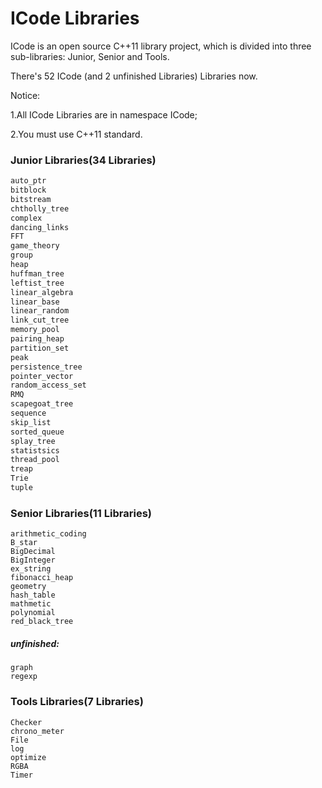 # ICode Libraries

ICode is an open source C++11 library project, which is divided into three sub-libraries: Junior, Senior and Tools.

There's 52 ICode (and 2 unfinished Libraries) Libraries now.

Notice:

1.All ICode Libraries are in namespace ICode;

2.You must use C++11 standard.

### Junior Libraries(34 Libraries)

```CPP
auto_ptr
bitblock
bitstream
chtholly_tree
complex
dancing_links
FFT
game_theory
group
heap
huffman_tree
leftist_tree
linear_algebra
linear_base
linear_random
link_cut_tree
memory_pool
pairing_heap
partition_set
peak
persistence_tree
pointer_vector
random_access_set
RMQ
scapegoat_tree
sequence
skip_list
sorted_queue
splay_tree
statistsics
thread_pool
treap
Trie
tuple
```

### Senior Libraries(11 Libraries)

```
arithmetic_coding
B_star
BigDecimal
BigInteger
ex_string
fibonacci_heap
geometry
hash_table
mathmetic
polynomial
red_black_tree
```

##### unfinished:

```
graph
regexp
```

### Tools Libraries(7 Libraries)

```
Checker
chrono_meter
File
log
optimize
RGBA
Timer
```

